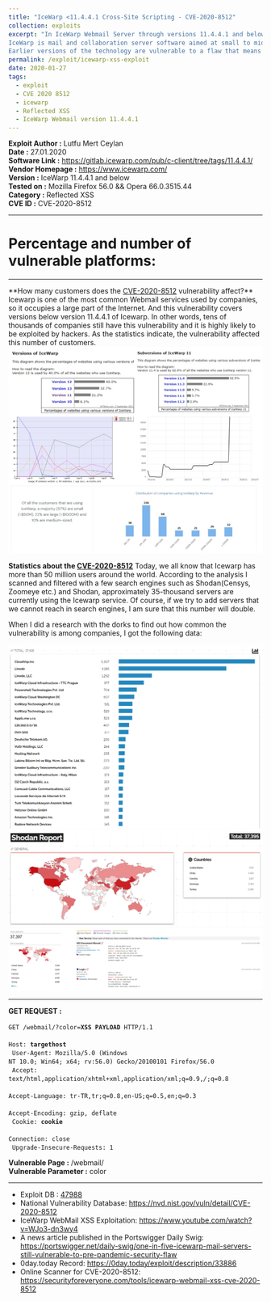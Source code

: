```yaml
---
title: "IceWarp <11.4.4.1 Cross-Site Scripting - CVE-2020-8512"
collection: exploits
excerpt: "In IceWarp Webmail Server through versions 11.4.4.1 and below, there is XSS in the /webmail/ color parameter.<br><br>
IceWarp is mail and collaboration server software aimed at small to mid-range businesses and as an alternative to services such as Microsoft Exchange. The XSS vulnerability in question was resolved in 11.4.4.1 of IceWarp.<br><br>
Earlier versions of the technology are vulnerable to a flaw that means an attacker can use an XSS loophole the /WebMail/ color parameter to send a malicious script to unsuspecting admins or users."
permalink: /exploit/icewarp-xss-exploit
date: 2020-01-27
tags:
  - exploit
  - CVE 2020 8512
  - icewarp
  - Reflected XSS
  - IceWarp Webmail version 11.4.4.1
---
```


**Exploit Author :** Lutfu Mert Ceylan  
**Date :** 27.01.2020  
**Software Link :** https://gitlab.icewarp.com/pub/c-client/tree/tags/11.4.4.1/  
**Vendor Homepage :** https://www.icewarp.com/ <br>
**Version :** IceWarp 11.4.4.1 and below  
**Tested on :** Mozilla Firefox 56.0 && Opera 66.0.3515.44  
**Category :** Reflected XSS  
**CVE ID :** CVE-2020-8512  

<hr>

# Percentage and number of vulnerable platforms:
<hr>
**How many customers does the <u>CVE-2020-8512</u> vulnerability affect?**
Icewarp is one of the most common Webmail services used by companies, so it occupies a large part of the Internet. And this vulnerability covers versions below version 11.4.4.1 of Icewarp. In other words, tens of thousands of companies still have this vulnerability and it is highly likely to be exploited by hackers. As the statistics indicate, the vulnerability affected this number of customers.

<img src="/images/icewarp-stats.jpg"/>

**Statistics about the <u>CVE-2020-8512</u>**
Today, we all know that Icewarp has more than 50 million users around the world. According to the analysis I scanned and filtered with a few search engines such as Shodan(Censys, Zoomeye etc.) and Shodan, approximately 35-thousand servers are currently using the Icewarp service. Of course, if we try to add servers that we cannot reach in search engines, I am sure that this number will double. 

When I did a research with the dorks to find out how common the vulnerability is among companies, I got the following data:

<img src="/images/icewarp-shodan.png">
<img src="/images/icewarp-shodan0.png">
<img src="/images/icewarp-shodan1.png">

<hr>

<b>GET REQUEST :</b><br>

<code>GET /webmail/?color=**XSS PAYLOAD** HTTP/1.1<br>
Host: **targethost**<br> 
User-Agent: Mozilla/5.0 (Windows NT 10.0; Win64; x64; rv:56.0) Gecko/20100101 Firefox/56.0<br> 
Accept: text/html,application/xhtml+xml,application/xml;q=0.9,*/*;q=0.8<br> 
Accept-Language: tr-TR,tr;q=0.8,en-US;q=0.5,en;q=0.3<br> 
Accept-Encoding: gzip, deflate<br> 
Cookie: **cookie**<br> 
Connection: close<br> 
Upgrade-Insecure-Requests: 1</code>

**Vulnerable Page :**
/webmail/<br> 
**Vulnerable Parameter :**
color

--------

<ul>
<li>Exploit DB : <a href="https://www.exploit-db.com/exploits/47988">47988</a></li>
<li>National Vulnerability Database: <a href="https://nvd.nist.gov/vuln/detail/CVE-2020-8512">https://nvd.nist.gov/vuln/detail/CVE-2020-8512</a></li>
<li>IceWarp WebMail XSS Exploitation: <a href="https://www.youtube.com/watch?v=WJo3-dn3wy4">https://www.youtube.com/watch?v=WJo3-dn3wy4</a></li>
<li>A news article published in the Portswigger Daily Swig: <a href="https://portswigger.net/daily-swig/one-in-five-icewarp-mail-servers-still-vulnerable-to-pre-pandemic-security-flaw">https://portswigger.net/daily-swig/one-in-five-icewarp-mail-servers-still-vulnerable-to-pre-pandemic-security-flaw</a></li>
<li>0day.today Record: <a href="https://0day.today/exploit/description/33886">https://0day.today/exploit/description/33886</a></li>
<li>Online Scanner for CVE-2020-8512: <a href="https://securityforeveryone.com/tools/icewarp-webmail-xss-cve-2020-8512">https://securityforeveryone.com/tools/icewarp-webmail-xss-cve-2020-8512</a></li>
<ul>
